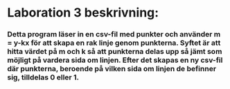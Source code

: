 # Laboration 3 beskrivning:
### Detta program läser in en csv-fil med punkter och använder m = y-kx för att skapa en rak linje genom punkterna. Syftet är att hitta värdet på m och k så att punkterna delas upp så jämt som möjligt på vardera sida om linjen. Efter det skapas en ny csv-fil där punkterna, beroende på vilken sida om linjen de befinner sig, tilldelas 0 eller 1.